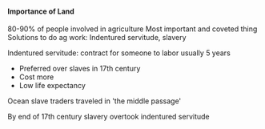 #### Importance of Land
80-90% of people involved in agriculture
Most important and coveted thing
Solutions to do ag work: Indentured servitude, slavery

Indentured servitude: contract for someone to labor usually 5 years
- Preferred over slaves in 17th century
- Cost more
- Low life expectancy

Ocean slave traders traveled in 'the middle passage'

By end of 17th century slavery overtook indentured servitude